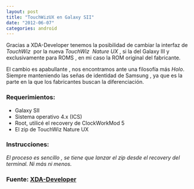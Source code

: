 ```yaml
---
layout: post
title: "TouchWizUX en Galaxy SII"
date: "2012-06-07"
categories: android
---
```


Gracias a XDA-Developer tenemos la posibilidad de cambiar la interfaz de _TouchWiz_  por la nueva _TouchWiz  Nature UX_ , si la del Galaxy III y exclusivamente para ROMS , en mi caso la ROM original del fabricante.

El cambio es apabullante , nos encontramos ante una filosofía más _Holo_. Siempre manteniendo las señas de identidad de Samsung , ya que es la parte en la que los fabricantes buscan la diferenciación.

### Requerimientos:

- Galaxy SII
- Sistema operativo 4.x (ICS)
- Root, utilicé el recovery de ClockWorkMod 5
- El zip de TouchWiz Nature UX

### Instrucciones:

 _El proceso es sencillo , se tiene que lanzar el zip desde el recovery del terminal. Ni más ni menos._

### Fuente: [XDA-Developer](https://forum.xda-developers.com/showthread.php?t=1666384 "TouchwizUX from Galaxy S3")
